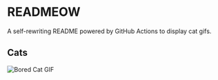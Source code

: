 # READMEOW

A self-rewriting README powered by GitHub Actions to display cat gifs.

## Cats

![Bored Cat GIF](https://media4.giphy.com/media/v1.Y2lkPTlhY2QwMmRhOGthcnViNjNtbWttZ3N6aXZtemsxM3M1bmZscXcwM3J2ZGcwZnVxZyZlcD12MV9naWZzX3NlYXJjaCZjdD1n/mlvseq9yvZhba/200.gif)
